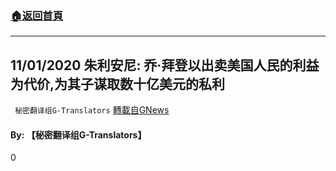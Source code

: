###  [:house:返回首頁](https://github.com/ourhimalayas/txt)
---

## 11/01/2020 朱利安尼: 乔·拜登以出卖美国人民的利益为代价,为其子谋取数十亿美元的私利
` 秘密翻译组G-Translators` [轉載自GNews](https://gnews.org/zh-hans/519037/)

#### **By: 【秘密翻译组G-Translators】**

0
